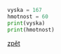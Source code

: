 ```python
vyska = 167
hmotnost = 60
print(vyska)
print(hmotnost)
```
[zpět](../../programovani_uvod.md#úkol-3-1)
